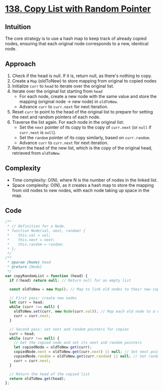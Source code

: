 # [138. Copy List with Random Pointer](https://leetcode.com/problems/copy-list-with-random-pointer/description/)

## Intuition

The core strategy is to use a hash map to keep track of already copied nodes, ensuring that each original node corresponds to a new, identical node.

## Approach

1. Check if the head is null. If it is, return null, as there's nothing to copy.
2. Create a `Map` (oldToNew) to store mapping from original to copied nodes
3. Initialize `curr` to `head` to iterate over the original list.
4. Iterate over the original list starting from `head`
   - For each node, create a new node with the same value and store the mapping (original node -> new node) in `oldToNew`.
   - Advance `curr` to `curr.next` for next iteration.
5. Reset `curr` to point to the head of the original list to prepare for setting the next and random pointers of each node.
6. Traverse the list again. For each node in the original list:
   - Set the `next` pointer of its copy to the copy of `curr.next` (or `null` if `curr.next` is `null`).
   - Set the `random` pointer of its copy similarly, based on `curr.random`.
   - Advance `curr` to `curr.next` for next iteration.
7. Return the head of the new list, which is the copy of the original head, retrieved from `oldToNew`.

## Complexity

- Time complexity: O(N), where N is the number of nodes in the linked list.
- Space complexity: O(N), as it creates a hash map to store the mapping from old nodes to new nodes, with each node taking up space in the map.

## Code

```javascript
/**
 * // Definition for a Node.
 * function Node(val, next, random) {
 *    this.val = val;
 *    this.next = next;
 *    this.random = random;
 * };
 */
/**
 * @param {Node} head
 * @return {Node}
 */
var copyRandomList = function (head) {
  if (!head) return null; // Return null for an empty list

  const oldToNew = new Map(); // Map to link old nodes to their new copies

  // First pass: create new nodes
  let curr = head;
  while (curr !== null) {
    oldToNew.set(curr, new Node(curr.val)); // Map each old node to a new node with the same value
    curr = curr.next;
  }

  // Second pass: set next and random pointers for copies
  curr = head;
  while (curr !== null) {
    // Get the copied node and set its next and random pointers
    let copiedNode = oldToNew.get(curr);
    copiedNode.next = oldToNew.get(curr.next) || null; // Set next pointer
    copiedNode.random = oldToNew.get(curr.random) || null; // Set random pointer
    curr = curr.next;
  }

  // Return the head of the copied list
  return oldToNew.get(head);
};
```
